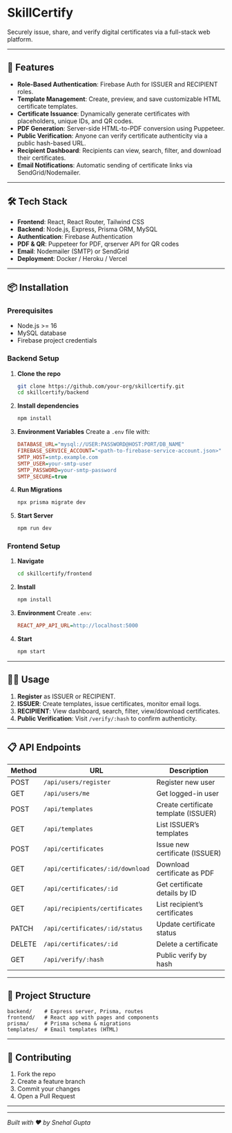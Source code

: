 # SkillCertify

Securely issue, share, and verify digital certificates via a full-stack web platform.

---

## 🚀 Features

* **Role-Based Authentication**: Firebase Auth for ISSUER and RECIPIENT roles.
* **Template Management**: Create, preview, and save customizable HTML certificate templates.
* **Certificate Issuance**: Dynamically generate certificates with placeholders, unique IDs, and QR codes.
* **PDF Generation**: Server-side HTML-to-PDF conversion using Puppeteer.
* **Public Verification**: Anyone can verify certificate authenticity via a public hash-based URL.
* **Recipient Dashboard**: Recipients can view, search, filter, and download their certificates.
* **Email Notifications**: Automatic sending of certificate links via SendGrid/Nodemailer.
  
  

---

## 🛠️ Tech Stack

* **Frontend**: React, React Router, Tailwind CSS
* **Backend**: Node.js, Express, Prisma ORM, MySQL
* **Authentication**: Firebase Authentication
* **PDF & QR**: Puppeteer for PDF, qrserver API for QR codes
* **Email**: Nodemailer (SMTP) or SendGrid
* **Deployment**: Docker / Heroku / Vercel

---

## 📦 Installation

### Prerequisites

* Node.js >= 16
* MySQL database
* Firebase project credentials

### Backend Setup

1. **Clone the repo**

   ```bash
   git clone https://github.com/your-org/skillcertify.git
   cd skillcertify/backend
   ```
2. **Install dependencies**

   ```bash
   npm install
   ```
3. **Environment Variables**
   Create a `.env` file with:

   ```ini
   DATABASE_URL="mysql://USER:PASSWORD@HOST:PORT/DB_NAME"
   FIREBASE_SERVICE_ACCOUNT="<path-to-firebase-service-account.json>"
   SMTP_HOST=smtp.example.com
   SMTP_USER=your-smtp-user
   SMTP_PASSWORD=your-smtp-password
   SMTP_SECURE=true
   ```
4. **Run Migrations**

   ```bash
   npx prisma migrate dev
   ```
5. **Start Server**

   ```bash
   npm run dev
   ```

### Frontend Setup

1. **Navigate**

   ```bash
   cd skillcertify/frontend
   ```
2. **Install**

   ```bash
   npm install
   ```
3. **Environment**
   Create `.env`:

   ```ini
   REACT_APP_API_URL=http://localhost:5000
   ```
4. **Start**

   ```bash
   npm start
   ```

---

## 🧑‍💻 Usage

1. **Register** as ISSUER or RECIPIENT.
2. **ISSUER**: Create templates, issue certificates, monitor email logs.
3. **RECIPIENT**: View dashboard, search, filter, view/download certificates.
4. **Public Verification**: Visit `/verify/:hash` to confirm authenticity.

---

## 📋 API Endpoints

| Method | URL                              | Description                          |
| ------ | -------------------------------- | ------------------------------------ |
| POST   | `/api/users/register`            | Register new user                    |
| GET    | `/api/users/me`                  | Get logged-in user                   |
| POST   | `/api/templates`                 | Create certificate template (ISSUER) |
| GET    | `/api/templates`                 | List ISSUER’s templates              |
| POST   | `/api/certificates`              | Issue new certificate (ISSUER)       |
| GET    | `/api/certificates/:id/download` | Download certificate as PDF          |
| GET    | `/api/certificates/:id`          | Get certificate details by ID        |
| GET    | `/api/recipients/certificates`   | List recipient’s certificates        |
| PATCH  | `/api/certificates/:id/status`   | Update certificate status            |
| DELETE | `/api/certificates/:id`          | Delete a certificate                 |
| GET    | `/api/verify/:hash`              | Public verify by hash                |

---

## 📂 Project Structure

```
backend/    # Express server, Prisma, routes
frontend/   # React app with pages and components
prisma/     # Prisma schema & migrations
templates/  # Email templates (HTML)
```

---

## 🤝 Contributing

1. Fork the repo
2. Create a feature branch
3. Commit your changes
4. Open a Pull Request

---



---

*Built with ❤ by Snehal Gupta*
